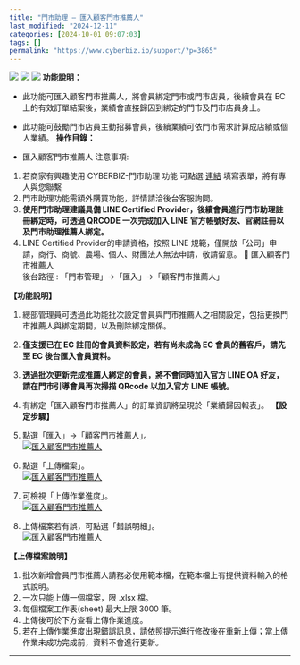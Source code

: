 ```yaml
---
title: "門市助理 – 匯入顧客門市推薦人"
last_modified: "2024-12-11"
categories: [2024-10-01 09:07:03]
tags: []
permalink: "https://www.cyberbiz.io/support/?p=3865"
---
```


![](https://www.cyberbiz.io/support/wp-content/uploads/適用站別.png)
[![](https://www.cyberbiz.io/support/wp-content/uploads/台灣站.png)](https://www.cyberbiz.io/support/?page_id=2490)
[![](https://www.cyberbiz.io/support/wp-content/uploads/門市助理.png)](https://www.cyberbiz.io/support/?page_id=42126)
**功能說明：**  

* 此功能可匯入顧客門市推薦人，將會員綁定門市或門市店員，後續會員在 EC 上的有效訂單結案後，業績會直接歸因到綁定的門市及門市店員身上。
* 此功能可鼓勵門市店員主動招募會員，後續業績可依門市需求計算成店績或個人業績。
**操作目錄：**

* 匯入顧客門市推薦人
注意事項:  

1. 若商家有興趣使用 CYBERBIZ-門市助理 功能 可點選 [連結](https://docs.google.com/forms/d/e/1FAIpQLScAzqU3OckpsS-XBy3yvioKksDBazronFTuEl_RBonxCATHaQ/viewform) 填寫表單，將有專人與您聯繫
2. 門市助理功能需額外購買功能，詳情請洽後台客服詢問。
3. **使用門市助理建議具備 LINE Certified Provider，後續會員進行門市助理註冊綁定時，可透過 QRCODE 一次完成加入 LINE 官方帳號好友、官網註冊以及門市助理推薦人綁定。**
4. LINE Certified Provider的申請資格，按照 LINE 規範，僅開放「公司」申請，商行、商號、農場、個人、財團法人無法申請，敬請留意。
📌 匯入顧客門市推薦人  
後台路徑 :  「門市管理」→「匯入」→「顧客門市推薦人」  

**【功能說明】**

1. 總部管理員可透過此功能批次設定會員與門市推薦人之相關設定，包括更換門市推薦人與綁定期間，以及刪除綁定關係。


2. **僅支援已在 EC 註冊的會員資料設定，若有尚未成為 EC 會員的舊客戶，請先至 EC 後台匯入會員資料。**


3. **透過批次更新完成推薦人綁定的會員，將不會同時加入官方 LINE OA 好友，請在門市引導會員再次掃描 QRcode 以加入官方 LINE 帳號。**


4. 有綁定「匯入顧客門市推薦人」的訂單資訊將呈現於「業績歸因報表」。
**【設定步驟】**

1. 點選「匯入」→「顧客門市推薦人」。  
[![匯入顧客門市推薦人](https://www.cyberbiz.io/support/wp-content/uploads/門市助理-匯入顧客門市推薦人01.png)](https://www.cyberbiz.io/support/wp-content/uploads/門市助理-匯入顧客門市推薦人01.png)



2. 點選「上傳檔案」。  
[![匯入顧客門市推薦人](https://www.cyberbiz.io/support/wp-content/uploads/門市助理-匯入顧客門市推薦人02.png)](https://www.cyberbiz.io/support/wp-content/uploads/門市助理-匯入顧客門市推薦人02.png)



3. 可檢視「上傳作業進度」。  
[![匯入顧客門市推薦人](https://www.cyberbiz.io/support/wp-content/uploads/門市助理-匯入顧客門市推薦人03.png)](https://www.cyberbiz.io/support/wp-content/uploads/門市助理-匯入顧客門市推薦人03.png)



4. 上傳檔案若有誤，可點選「錯誤明細」。  
[![匯入顧客門市推薦人](https://www.cyberbiz.io/support/wp-content/uploads/門市助理-匯入顧客門市推薦人04.png)](https://www.cyberbiz.io/support/wp-content/uploads/門市助理-匯入顧客門市推薦人04.png)



**【上傳檔案說明】**

1. 批次新增會員門市推薦人請務必使用範本檔，在範本檔上有提供資料輸入的格式說明。
2. 一次只能上傳一個檔案，限 .xlsx 檔。
3. 每個檔案工作表(sheet) 最大上限 3000 筆。
4. 上傳後可於下方查看上傳作業進度。
5. 若在上傳作業進度出現錯誤訊息，請依照提示進行修改後在重新上傳；當上傳作業未成功完成前，資料不會進行更新。

* * *


